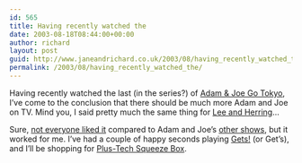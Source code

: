 ```yaml
---
id: 565
title: Having recently watched the
date: 2003-08-18T08:44:00+00:00
author: richard
layout: post
guid: http://www.janeandrichard.co.uk/2003/08/having_recently_watched_the
permalink: /2003/08/having_recently_watched_the/
---
```

Having recently watched the last (in the series?) of [Adam & Joe Go Tokyo](http://www.bbc.co.uk/bbcthree/tv/adam_and_joe.shtml), I&#8217;ve come to the conclusion that there should be much more Adam and Joe on TV. Mind you, I said pretty much the same thing for [Lee and Herring](http://www.leeandherring.com/)&#8230;

Sure, [not everyone liked it](http://www.shinyshelf.co.uk/article/3/st/652) compared to Adam and Joe&#8217;s [other shows](http://www.bbc.co.uk/cult/news/cult/2003/02/17/2505.shtml), but it worked for me. I&#8217;ve had a couple of happy seconds playing [Gets!](http://www.andrewandkathleen.com/200305.html) (or Get&#8217;s), and I&#8217;ll be shopping for [Plus-Tech Squeeze Box](http://www.surla.co.uk/bands.asp?band=psb).